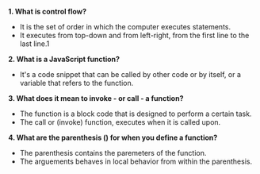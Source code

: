 **1. What is control flow?**
- It is the set of order in which the computer executes statements.
- It executes from top-down and from left-right, from the first line to the last line.1

**2. What is a JavaScript function?**

- It's a code snippet that can be called by other code or by itself, or a variable that refers to the function. 

**3. What does it mean to invoke - or call - a function?**
- The function is a block code that is designed to perform a certain task.
- The call or (invoke) function, executes when it is called upon.

**4. What are the parenthesis () for when you define a function?**
- The parenthesis contains the paremeters of the function.
- The arguements behaves in local behavior from within the parenthesis.
